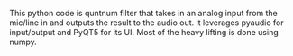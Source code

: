 This python code is quntnum filter that takes in an analog input from the mic/line in and outputs the result to the audio out.
it leverages pyaudio for input/output and PyQT5 for its UI. Most of the heavy lifting is done using numpy.
